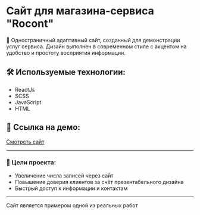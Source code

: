 # Сайт для магазина-сервиса "Rocont"

💈 Одностраничный адаптивный сайт, созданный для демонстрации услуг сервиса. Дизайн выполнен в современном стиле с акцентом на удобство и простоту восприятия информации.

## 🛠️ Используемые технологии:
- ReactJs
- SCSS
- JavaScript
- HTML

## 🔗 Ссылка на демо:
[Смотреть сайт](https://fandoga.github.io/rocont_template/)

---

### 🎯 Цели проекта:
- Увеличение числа записей через сайт
- Повышение доверия клиентов за счёт презентабельного дизайна
- Быстрый доступ к информации и контактам

---

Сайт является примером одной из реальных работ
